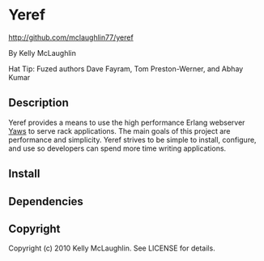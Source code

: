 Yeref
============

http://github.com/mclaughlin77/yeref

By Kelly McLaughlin

Hat Tip: Fuzed authors Dave Fayram, Tom Preston-Werner, and Abhay Kumar


Description
-----------

Yeref provides a means to use the high performance Erlang webserver 
[Yaws](http://yaws.hyber.org) to serve rack applications. The main goals of 
this project are performance and simplicity. Yeref strives to be simple 
to install, configure, and use so developers can spend more time
writing applications. 

Install
-------

Dependencies
-------

Copyright
---------

Copyright (c) 2010 Kelly McLaughlin. See LICENSE for details.
